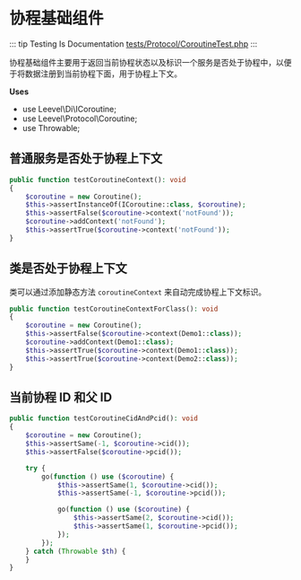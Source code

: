 # 协程基础组件

::: tip Testing Is Documentation
[tests/Protocol/CoroutineTest.php](https://github.com/hunzhiwange/framework/blob/master/tests/Protocol/CoroutineTest.php)
:::
    
协程基础组件主要用于返回当前协程状态以及标识一个服务是否处于协程中，以便于将数据注册到当前协程下面，用于协程上下文。

**Uses**

 * use Leevel\Di\ICoroutine;
 * use Leevel\Protocol\Coroutine;
 * use Throwable;

## 普通服务是否处于协程上下文

``` php
public function testCoroutineContext(): void
{
    $coroutine = new Coroutine();
    $this->assertInstanceOf(ICoroutine::class, $coroutine);
    $this->assertFalse($coroutine->context('notFound'));
    $coroutine->addContext('notFound');
    $this->assertTrue($coroutine->context('notFound'));
}
```
    
## 类是否处于协程上下文

类可以通过添加静态方法 `coroutineContext` 来自动完成协程上下文标识。

``` php
public function testCoroutineContextForClass(): void
{
    $coroutine = new Coroutine();
    $this->assertFalse($coroutine->context(Demo1::class));
    $coroutine->addContext(Demo1::class);
    $this->assertTrue($coroutine->context(Demo1::class));
    $this->assertTrue($coroutine->context(Demo2::class));
}
```
    
## 当前协程 ID 和父 ID

``` php
public function testCoroutineCidAndPcid(): void
{
    $coroutine = new Coroutine();
    $this->assertSame(-1, $coroutine->cid());
    $this->assertFalse($coroutine->pcid());

    try {
        go(function () use ($coroutine) {
            $this->assertSame(1, $coroutine->cid());
            $this->assertSame(-1, $coroutine->pcid());

            go(function () use ($coroutine) {
                $this->assertSame(2, $coroutine->cid());
                $this->assertSame(1, $coroutine->pcid());
            });
        });
    } catch (Throwable $th) {
    }
}
```